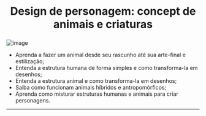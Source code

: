 <h1 align="center">
  Design de personagem: concept de animais e criaturas 

  ###

![image](https://github.com/AndreCoutinhom/animals_and_creatures_concept_design/assets/91290799/1fecc6cc-d2b9-4b93-a92d-c204b04883a7)
  

</h1>

* Aprenda a fazer um animal desde seu rascunho até sua arte-final e estilização;
* Entenda a estrutura humana de forma simples e como transforma-la em desenhos;
* Entenda a estrutura animal e como transforma-la em desenhos;
* Saiba como funcionam animais híbridos e antropomórficos;
* Aprenda como misturar estruturas humanas e animais para criar personagens.

---

